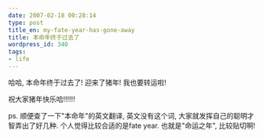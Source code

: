 ```yaml
---
date: 2007-02-18 00:28:14
type: post
title_en: my-fate-year-has-gone-away
title: 本命年终于过去了
wordpress_id: 340
tags:
- life
---
```


哈哈, 本命年终于过去了! 迎来了猪年! 我也要转运啦!

祝大家猪年快乐哈!!!!!!

ps. 顺便查了一下"本命年"的英文翻译, 英文没有这个词, 大家就发挥自己的聪明才智弄出了好几种. 个人觉得比较合适的是fate year. 也就是"命运之年", 比较贴切啊!

